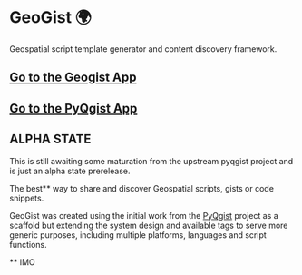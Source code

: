 # GeoGist 🌍

Geospatial script template generator and content discovery framework.

## [Go to the Geogist App](https://zacharlie.github.io/geogist/)

## [Go to the PyQgist App](https://zacharlie.github.io/pyqgist/)

## ALPHA STATE

This is still awaiting some maturation from the upstream pyqgist project and is just an alpha state prerelease.

The best** way to share and discover Geospatial scripts, gists or code snippets.

GeoGist was created using the initial work from the [PyQgist](https://github.com/zacharlie/pyqgist) project as a scaffold but extending the system design and available tags to serve more generic purposes, including multiple platforms, languages and script functions.

** IMO

